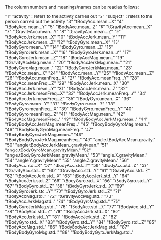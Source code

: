 The column numbers and meanings/names can be read as follows:

"1" "activity" : refers to the activity carried out
"2" "subject" : refers to the person carried out the activity
"3" "tBodyAcc.mean...X"
"4" "tBodyAcc.mean...Y"
"5" "tBodyAcc.mean...Z"
"6" "tGravityAcc.mean...X"
"7" "tGravityAcc.mean...Y"
"8" "tGravityAcc.mean...Z"
"9" "tBodyAccJerk.mean...X"
"10" "tBodyAccJerk.mean...Y"
"11" "tBodyAccJerk.mean...Z"
"12" "tBodyGyro.mean...X"
"13" "tBodyGyro.mean...Y"
"14" "tBodyGyro.mean...Z"
"15" "tBodyGyroJerk.mean...X"
"16" "tBodyGyroJerk.mean...Y"
"17" "tBodyGyroJerk.mean...Z"
"18" "tBodyAccMag.mean.."
"19" "tGravityAccMag.mean.."
"20" "tBodyAccJerkMag.mean.."
"21" "tBodyGyroMag.mean.."
"22" "tBodyGyroJerkMag.mean.."
"23" "fBodyAcc.mean...X"
"24" "fBodyAcc.mean...Y"
"25" "fBodyAcc.mean...Z"
"26" "fBodyAcc.meanFreq...X"
"27" "fBodyAcc.meanFreq...Y"
"28" "fBodyAcc.meanFreq...Z"
"29" "fBodyAccJerk.mean...X"
"30" "fBodyAccJerk.mean...Y"
"31" "fBodyAccJerk.mean...Z"
"32" "fBodyAccJerk.meanFreq...X"
"33" "fBodyAccJerk.meanFreq...Y"
"34" "fBodyAccJerk.meanFreq...Z"
"35" "fBodyGyro.mean...X"
"36" "fBodyGyro.mean...Y"
"37" "fBodyGyro.mean...Z"
"38" "fBodyGyro.meanFreq...X"
"39" "fBodyGyro.meanFreq...Y"
"40" "fBodyGyro.meanFreq...Z"
"41" "fBodyAccMag.mean.."
"42" "fBodyAccMag.meanFreq.."
"43" "fBodyBodyAccJerkMag.mean.."
"44" "fBodyBodyAccJerkMag.meanFreq.."
"45" "fBodyBodyGyroMag.mean.."
"46" "fBodyBodyGyroMag.meanFreq.."
"47" "fBodyBodyGyroJerkMag.mean.."
"48" "fBodyBodyGyroJerkMag.meanFreq.."
"49" "angle.tBodyAccMean.gravity."
"50" "angle.tBodyAccJerkMean..gravityMean."
"51" "angle.tBodyGyroMean.gravityMean."
"52" "angle.tBodyGyroJerkMean.gravityMean."
"53" "angle.X.gravityMean."
"54" "angle.Y.gravityMean."
"55" "angle.Z.gravityMean."
"56" "tBodyAcc.std...X"
"57" "tBodyAcc.std...Y"
"58" "tBodyAcc.std...Z"
"59" "tGravityAcc.std...X"
"60" "tGravityAcc.std...Y"
"61" "tGravityAcc.std...Z"
"62" "tBodyAccJerk.std...X"
"63" "tBodyAccJerk.std...Y"
"64" "tBodyAccJerk.std...Z"
"65" "tBodyGyro.std...X"
"66" "tBodyGyro.std...Y"
"67" "tBodyGyro.std...Z"
"68" "tBodyGyroJerk.std...X"
"69" "tBodyGyroJerk.std...Y"
"70" "tBodyGyroJerk.std...Z"
"71" "tBodyAccMag.std.."
"72" "tGravityAccMag.std.."
"73" "tBodyAccJerkMag.std.."
"74" "tBodyGyroMag.std.."
"75" "tBodyGyroJerkMag.std.."
"76" "fBodyAcc.std...X"
"77" "fBodyAcc.std...Y"
"78" "fBodyAcc.std...Z"
"79" "fBodyAccJerk.std...X"
"80" "fBodyAccJerk.std...Y"
"81" "fBodyAccJerk.std...Z"
"82" "fBodyGyro.std...X"
"83" "fBodyGyro.std...Y"
"84" "fBodyGyro.std...Z"
"85" "fBodyAccMag.std.."
"86" "fBodyBodyAccJerkMag.std.."
"87" "fBodyBodyGyroMag.std.."
"88" "fBodyBodyGyroJerkMag.std.."


